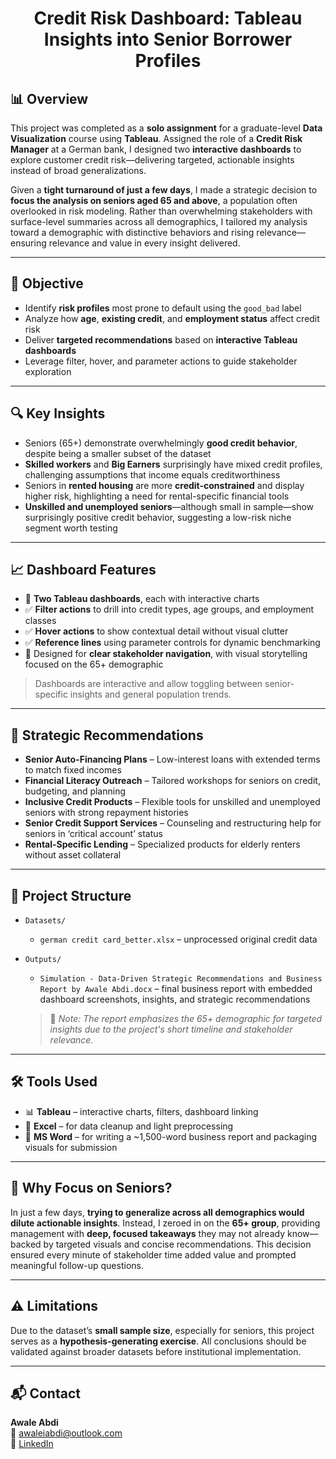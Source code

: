 <h1 align="center">Credit Risk Dashboard: Tableau Insights into Senior Borrower Profiles</h1>

## 📊 Overview

This project was completed as a **solo assignment** for a graduate-level **Data Visualization** course using **Tableau**. Assigned the role of a **Credit Risk Manager** at a German bank, I designed two **interactive dashboards** to explore customer credit risk—delivering targeted, actionable insights instead of broad generalizations.

Given a **tight turnaround of just a few days**, I made a strategic decision to **focus the analysis on seniors aged 65 and above**, a population often overlooked in risk modeling. Rather than overwhelming stakeholders with surface-level summaries across all demographics, I tailored my analysis toward a demographic with distinctive behaviors and rising relevance—ensuring relevance and value in every insight delivered.

---

## 🎯 Objective

- Identify **risk profiles** most prone to default using the `good_bad` label
- Analyze how **age**, **existing credit**, and **employment status** affect credit risk
- Deliver **targeted recommendations** based on **interactive Tableau dashboards**
- Leverage filter, hover, and parameter actions to guide stakeholder exploration

---

## 🔍 Key Insights

- Seniors (65+) demonstrate overwhelmingly **good credit behavior**, despite being a smaller subset of the dataset
- **Skilled workers** and **Big Earners** surprisingly have mixed credit profiles, challenging assumptions that income equals creditworthiness
- Seniors in **rented housing** are more **credit-constrained** and display higher risk, highlighting a need for rental-specific financial tools
- **Unskilled and unemployed seniors**—although small in sample—show surprisingly positive credit behavior, suggesting a low-risk niche segment worth testing

---

## 📈 Dashboard Features

- 🔗 **Two Tableau dashboards**, each with interactive charts
- ✅ **Filter actions** to drill into credit types, age groups, and employment classes
- ✅ **Hover actions** to show contextual detail without visual clutter
- ✅ **Reference lines** using parameter controls for dynamic benchmarking
- 🧭 Designed for **clear stakeholder navigation**, with visual storytelling focused on the 65+ demographic

> Dashboards are interactive and allow toggling between senior-specific insights and general population trends.

---

## 🧾 Strategic Recommendations

- **Senior Auto-Financing Plans** – Low-interest loans with extended terms to match fixed incomes  
- **Financial Literacy Outreach** – Tailored workshops for seniors on credit, budgeting, and planning  
- **Inclusive Credit Products** – Flexible tools for unskilled and unemployed seniors with strong repayment histories  
- **Senior Credit Support Services** – Counseling and restructuring help for seniors in ‘critical account’ status  
- **Rental-Specific Lending** – Specialized products for elderly renters without asset collateral

---

## 📁 Project Structure

- `Datasets/`  
  - `german credit card_better.xlsx` – unprocessed original credit data

- `Outputs/`  
  - `Simulation - Data-Driven Strategic Recommendations and Business Report by Awale Abdi.docx` – final business report with embedded dashboard screenshots, insights, and strategic recommendations  
  > 📌 *Note: The report emphasizes the 65+ demographic for targeted insights due to the project's short timeline and stakeholder relevance.*

---

## 🛠️ Tools Used

- 📊 **Tableau** – interactive charts, filters, dashboard linking  
- 📑 **Excel** – for data cleanup and light preprocessing  
- 📝 **MS Word** – for writing a ~1,500-word business report and packaging visuals for submission

---

## 🧠 Why Focus on Seniors?

In just a few days, **trying to generalize across all demographics would dilute actionable insights**. Instead, I zeroed in on the **65+ group**, providing management with **deep, focused takeaways** they may not already know—backed by targeted visuals and concise recommendations. This decision ensured every minute of stakeholder time added value and prompted meaningful follow-up questions.

---

## ⚠️ Limitations

Due to the dataset’s **small sample size**, especially for seniors, this project serves as a **hypothesis-generating exercise**. All conclusions should be validated against broader datasets before institutional implementation.

---

## 📬 Contact

**Awale Abdi**  
📧 [awaleiabdi@outlook.com](mailto:awaleiabdi@outlook.com)  
🔗 [LinkedIn](https://www.linkedin.com/in/awale-abdi/)
